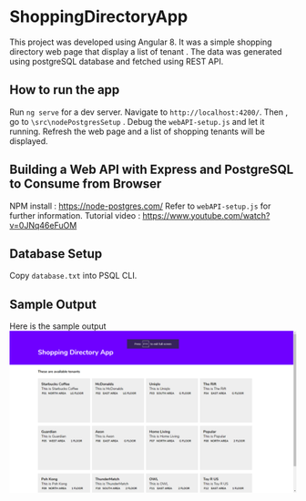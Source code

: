 # ShoppingDirectoryApp
This project was developed using Angular 8. It was a simple shopping directory web page that display a list of tenant . The data was generated using postgreSQL database and fetched using REST API.

## How to run the app 
Run `ng serve` for a dev server. Navigate to `http://localhost:4200/`. Then , go to `\src\nodePostgresSetup` . Debug the `webAPI-setup.js` and let it running. Refresh the web page and a list of shopping tenants will be displayed.

## Building a Web API with Express and PostgreSQL to Consume from Browser
NPM install : https://node-postgres.com/
Refer to `webAPI-setup.js` for further information.
Tutorial video :
https://www.youtube.com/watch?v=0JNq46eFuOM

## Database Setup
Copy `database.txt` into PSQL CLI. 

##  Sample Output
Here is the sample output
![Screenshot](https://github.com/lowzijian/Shopping-directory-with-Angular-8/blob/master/Screenshots/Screenshot.png)
